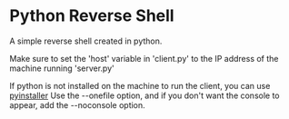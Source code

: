 # Python Reverse Shell
A simple reverse shell created in python.

Make sure to set the 'host' variable in 'client.py' to the IP address of the machine running 'server.py'

If python is not installed on the machine to run the client, you can use [pyinstaller](https://www.pyinstaller.org/downloads.html)
Use the --onefile option, and if you don't want the console to appear, add the --noconsole option.

